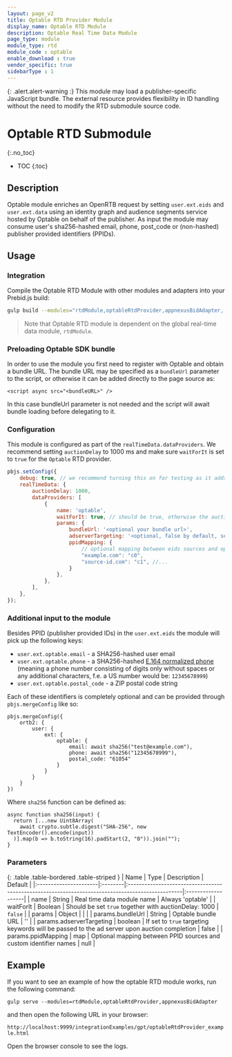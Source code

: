 ```yaml
---
layout: page_v2
title: Optable RTD Provider Module
display_name: Optable RTD Module
description: Optable Real Time Data Module
page_type: module
module_type: rtd
module_code : optable
enable_download : true
vendor_specific: true
sidebarType : 1
---
```


{: .alert.alert-warning :}
This module may load a publisher-specific JavaScript bundle.  The external resource provides flexibility in ID handling without the need to modify the RTD submodule source code.

# Optable RTD Submodule
{:.no_toc}

* TOC
{:toc}

## Description

Optable module enriches an OpenRTB request by setting `user.ext.eids` and `user.ext.data` using an identity graph and audience segments service hosted by Optable on behalf of the publisher. As input the module may consume user's sha256-hashed email, phone, post_code or (non-hashed) publisher provided identifiers (PPIDs).

## Usage

### Integration

Compile the Optable RTD Module with other modules and adapters into your Prebid.js build:

```bash
gulp build --modules="rtdModule,optableRtdProvider,appnexusBidAdapter,..."  
```

> Note that Optable RTD module is dependent on the global real-time data module, `rtdModule`.

### Preloading Optable SDK bundle

In order to use the module you first need to register with Optable and obtain a bundle URL.  The bundle URL may be specified as a `bundleUrl` parameter to the script, or otherwise it can be added directly to the page source as:

```
<script async src="<bundleURL>" />
```

In this case bundleUrl parameter is not needed and the script will await bundle loading before delegating to it.

### Configuration

This module is configured as part of the `realTimeData.dataProviders`.  We recommend setting `auctionDelay` to 1000 ms and make sure `waitForIt` is set to `true` for the `Optable` RTD provider.

```javascript
pbjs.setConfig({
    debug: true, // we recommend turning this on for testing as it adds more logging
    realTimeData: {
        auctionDelay: 1000,
        dataProviders: [
            {
                name: 'optable',
                waitForIt: true, // should be true, otherwise the auctionDelay will be ignored
                params: {
                    bundleUrl: '<optional your bundle url>',
                    adserverTargeting: '<optional, false by default, set to true to also set GAM targeting keywords to ad slots>',
                    ppidMapping: { 
                        // optional mapping between eids sources and optable custom identifier names
                        "example.com": "c0",
                        "source-id.com": "c1", //...
                    }
                },
            },
        ],
    },
});
```

### Additional input to the module

Besides PPID (publisher provided IDs) in the `user.ext.eids` the module will pick up the following keys: 
- `user.ext.optable.email` - a SHA256-hashed user email
- `user.ext.optable.phone` - a SHA256-hashed [E.164 normalized phone]() (meaning a phone number consisting of digits only without spaces or any additional characters, f.e. a US number would be: `12345678999`)
- `user.ext.optable.postal_code` - a ZIP postal code string

Each of these identifiers is completely optional and can be provided through `pbjs.mergeConfig` like so: 

```
pbjs.mergeConfig({
    ortb2: {
        user: {
            ext: {
                optable: {
                    email: await sha256("test@example.com"),
                    phone: await sha256("12345678999"),
                    postal_code: "61054"
                }
            }
        }
    }
})
```

Where `sha256` function can be defined as: 

```
async function sha256(input) {
  return [...new Uint8Array(
    await crypto.subtle.digest("SHA-256", new TextEncoder().encode(input))
  )].map(b => b.toString(16).padStart(2, "0")).join("");
}
```

### Parameters 

{: .table .table-bordered .table-striped }
| Name                  | Type    | Description                                                                                      | Default            |
|:----------------------|:--------|:-------------------------------------------------------------------------------------------------|:-------------------|
| name                  | String  | Real time data module name                                                                       | Always 'optable' |
| waitForIt             | Boolean | Should be set `true` together with auctionDelay: 1000                   | `false` |
| params                | Object  |                                                                                                  |                    |
| params.bundleUrl    | String  | Optable bundle URL                                                        | '' |
| params.adserverTargeting | boolean  | If set to `true` targeting keywords will be passed to the ad server upon auction completion | false |
| params.ppidMapping | map  | Optional mapping between PPID sources and custom identifier names  | null |

## Example 

If you want to see an example of how the optable RTD module works, run the following command:

`gulp serve --modules=rtdModule,optableRtdProvider,appnexusBidAdapter`

and then open the following URL in your browser:

`http://localhost:9999/integrationExamples/gpt/optableRtdProvider_example.html`

Open the browser console to see the logs.
